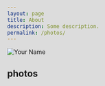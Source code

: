 ```yaml
---
layout: page
title: About
description: Some description.
permalink: /photos/
---
```

<style>
  @import url(https://fonts.googleapis.com/css?family=Open+Sans);
html,
body {
  margin: 0;
  padding: 10px;
  background: gainsboro;
}

#instafeed {
  width: 100%;
  display: flex;
}
#instafeed a {
  position: relative;
  width: 50%;
}
@media only screen and (min-width: 580px) {
  #instafeed a {
    width: 25%;
  }
}
#instafeed a img {
  display: block;
  width: 100%;
  height: 100%;
}
#instafeed a div.footer {
  width: auto;
  position: absolute;
  bottom: 0;
  left: 0;
  right: 0;
  padding: .5rem 1rem;
  background: rgba(30, 144, 255, 0.8);
  font-size: .8rem;
  font-family: 'Open Sans', sans-serif;
  color: white;
  text-transform: uppercase;
}
#instafeed a div.footer img {
  height: 40px;
  width: 40px;
  border-radius: 50%;
  margin-right: .5rem;
  box-shadow: 0 0 0 1px rgba(255, 255, 255, 0.4);
}
#instafeed a div.user {
  display: flex;
  align-items: center;
  flex-wrap: wrap;
}
#instafeed a div.caption {
  height: 0;
  opacity: 0;
  margin-bottom: 0;
  background: rgba(0, 0, 0, 0.2);
}
#instafeed a:hover .caption, #instafeed a:focus .caption {
  margin: -.5rem -1rem .5rem;
  padding: .5rem 1rem;
  opacity: 1;
  height: auto;
}

  </style>

<img itemprop="image" class="img-rounded" src="https://res.cloudinary.com/dm7h7e8xj/image/upload/c_fill,h_200,w_200/v1504971955/neo_ruqszk.jpg" alt="Your Name">

## photos

<div id="instafeed">
</div>
<!-- Use the CDN or host the script yourself -->
<!-- <script src="https://cdnjs.cloudflare.com/ajax/libs/instafeed.js/1.4.1/instafeed.min.js"></script> -->
<script src="https://matthewelsom.com/assets/js/libs/instafeed.min.js"></script>
<script type="text/javascript">
  var userFeed = new Instafeed({
    get: 'user',
    userId: '623597756',
    clientId: '02b47e1b98ce4f04adc271ffbd26611d',
    accessToken: '623597756.02b47e1.3dbf3cb6dc3f4dccbc5b1b5ae8c74a72',
    resolution: 'standard_resolution',
    template: '<a href="{{link}}" target="_blank" id="{{id}}"><img src="{{image}}"/><div class="footer"><div class="caption">{{caption}}</div><div class="user"><img src="{{model.user.profile_picture}}"/><span>{{model.user.username}}</span></div></div></a>',
    sortBy: 'most-recent',
    limit: 2,
    links: false
  });
  userFeed.run();
</script>
